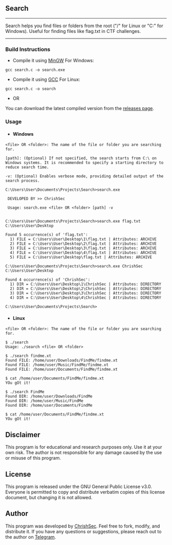 ## Search

---

Search helps you find files or folders from the root ("/" for Linux or "C:\" for Windows). Useful for finding files like flag.txt in CTF challenges.

---

### Build Instructions

- Compile it using [MinGW](https://www.mingw-w64.org/) For Windows:

```gcc search.c -o search.exe```

- Compile it using [GCC](https://gcc.gnu.org/install/) For Linux:

```gcc search.c -o search```

- OR

You can download the latest compiled version from the [releases page]().

### Usage

- #### Windows

```
<file> OR <folder>: The name of the file or folder you are searching for.

[path]: (Optional) If not specified, the search starts from C:\ on Windows systems. It is recommended to specify a starting directory to reduce search time.

-v: (Optional) Enables verbose mode, providing detailed output of the search process.
```

```
C:\Users\User\Documents\Projects\Search>search.exe

 DEVELOPED BY >> ChrishSec

 Usage: search.exe <file> OR <folder> [path] -v


C:\Users\User\Documents\Projects\Search>search.exe flag.txt C:\Users\User\Desktop

Found 5 occurrence(s) of 'flag.txt':
  1) FILE = C:\Users\User\Desktop\1\flag.txt | Attributes: ARCHIVE
  2) FILE = C:\Users\User\Desktop\2\flag.txt | Attributes: ARCHIVE
  3) FILE = C:\Users\User\Desktop\3\flag.txt | Attributes: ARCHIVE
  4) FILE = C:\Users\User\Desktop\4\flag.txt | Attributes: ARCHIVE
  5) FILE = C:\Users\User\Desktop\flag.txt | Attributes: ARCHIVE

C:\Users\User\Documents\Projects\Search>search.exe ChrishSec C:\Users\User\Desktop

Found 4 occurrence(s) of 'ChrishSec':
  1) DIR = C:\Users\User\Desktop\1\ChrishSec | Attributes: DIRECTORY
  2) DIR = C:\Users\User\Desktop\2\ChrishSec | Attributes: DIRECTORY
  3) DIR = C:\Users\User\Desktop\3\ChrishSec | Attributes: DIRECTORY
  4) DIR = C:\Users\User\Desktop\4\ChrishSec | Attributes: DIRECTORY

C:\Users\User\Documents\Projects\Search>
```

- #### Linux

```
<file> OR <folder>: The name of the file or folder you are searching for.
```

```
$ ./search
Usage: ./search <file> OR <folder>

$ ./search findme.xt
Found FILE: /home/user/Downloads/FindMe/findme.xt
Found FILE: /home/user/Music/FindMe/findme.xt
Found FILE: /home/user/Documents/FindMe/findme.xt

$ cat /home/user/Documents/FindMe/findme.xt
YOu gOt it!

$ ./search FindMe
Found DIR: /home/user/Downloads/FindMe
Found DIR: /home/user/Music/FindMe
Found DIR: /home/user/Documents/FindMe

$ cat /home/user/Documents/FindMe/findme.xt
YOu gOt it!
```

## Disclaimer

This program is for educational and research purposes only. Use it at your own risk. The author is not responsible for any damage caused by the use or misuse of this program.

## License

This program is released under the GNU General Public License v3.0. Everyone is permitted to copy and distribute verbatim copies of this license document, but changing it is not allowed.

## Author

This program was developed by [ChrishSec](https://github.com/ChrishSec). Feel free to fork, modify, and distribute it. If you have any questions or suggestions, please reach out to the author on [Telegram](https://t.me/ChrishSec).
